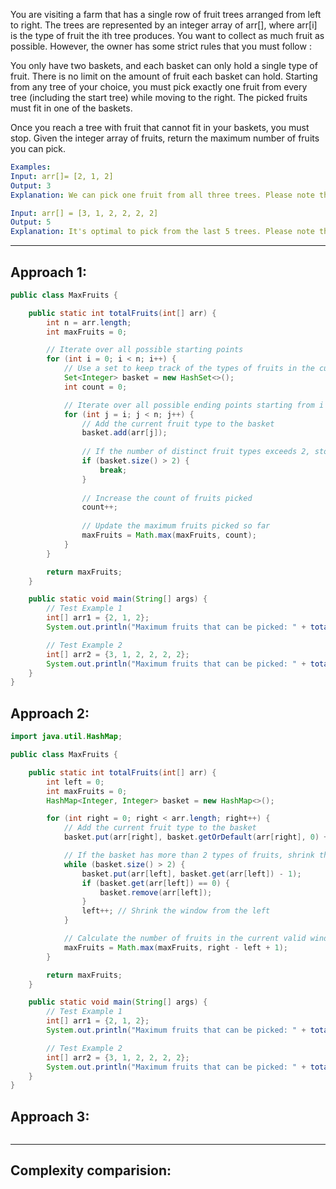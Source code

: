You are visiting a farm that has a single row of fruit trees arranged from left to right. The trees are represented by an integer array of arr[], where arr[i]  is the type of fruit the ith tree produces.
You want to collect as much fruit as possible. However, the owner has some strict rules that you must follow :

You only have two baskets, and each basket can only hold a single type of fruit. There is no limit on the amount of fruit each basket can hold.
Starting from any tree of your choice, you must pick exactly one fruit from every tree (including the start tree) while moving to the right. The picked fruits must fit in one of the baskets.

Once you reach a tree with fruit that cannot fit in your baskets, you must stop.
Given the integer array of fruits, return the maximum number of fruits you can pick.

```yaml
Examples:
Input: arr[]= [2, 1, 2]
Output: 3
Explanation: We can pick one fruit from all three trees. Please note that the type of fruits is same in the 1st and 3rd baskets.

Input: arr[] = [3, 1, 2, 2, 2, 2]
Output: 5
Explanation: It's optimal to pick from the last 5 trees. Please note that we do not pick the first basket as we would have to stop at thrid tree which would result in only 2 fruits collected.
```

---

## Approach 1:
```java
public class MaxFruits {

    public static int totalFruits(int[] arr) {
        int n = arr.length;
        int maxFruits = 0;

        // Iterate over all possible starting points
        for (int i = 0; i < n; i++) {
            // Use a set to keep track of the types of fruits in the current subarray
            Set<Integer> basket = new HashSet<>();
            int count = 0;

            // Iterate over all possible ending points starting from i
            for (int j = i; j < n; j++) {
                // Add the current fruit type to the basket
                basket.add(arr[j]);
                
                // If the number of distinct fruit types exceeds 2, stop extending the subarray
                if (basket.size() > 2) {
                    break;
                }
                
                // Increase the count of fruits picked
                count++;
                
                // Update the maximum fruits picked so far
                maxFruits = Math.max(maxFruits, count);
            }
        }

        return maxFruits;
    }

    public static void main(String[] args) {
        // Test Example 1
        int[] arr1 = {2, 1, 2};
        System.out.println("Maximum fruits that can be picked: " + totalFruits(arr1)); // Output: 3

        // Test Example 2
        int[] arr2 = {3, 1, 2, 2, 2, 2};
        System.out.println("Maximum fruits that can be picked: " + totalFruits(arr2)); // Output: 5
    }
}
```

## Approach 2:
```java
import java.util.HashMap;

public class MaxFruits {

    public static int totalFruits(int[] arr) {
        int left = 0;
        int maxFruits = 0;
        HashMap<Integer, Integer> basket = new HashMap<>();

        for (int right = 0; right < arr.length; right++) {
            // Add the current fruit type to the basket
            basket.put(arr[right], basket.getOrDefault(arr[right], 0) + 1);

            // If the basket has more than 2 types of fruits, shrink the window from the left
            while (basket.size() > 2) {
                basket.put(arr[left], basket.get(arr[left]) - 1);
                if (basket.get(arr[left]) == 0) {
                    basket.remove(arr[left]);
                }
                left++; // Shrink the window from the left
            }

            // Calculate the number of fruits in the current valid window
            maxFruits = Math.max(maxFruits, right - left + 1);
        }

        return maxFruits;
    }

    public static void main(String[] args) {
        // Test Example 1
        int[] arr1 = {2, 1, 2};
        System.out.println("Maximum fruits that can be picked: " + totalFruits(arr1)); // Output: 3

        // Test Example 2
        int[] arr2 = {3, 1, 2, 2, 2, 2};
        System.out.println("Maximum fruits that can be picked: " + totalFruits(arr2)); // Output: 5
    }
}
```

## Approach 3:
```java
```

---

## Complexity comparision:
